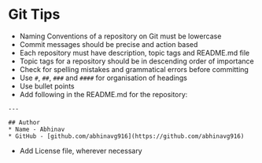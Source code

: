# Git Tips
* Naming Conventions of a repository on Git must be lowercase
* Commit messages should be precise and action based
* Each repository must have description, topic tags and README.md file
* Topic tags for a repository should be in descending order of importance
* Check for spelling mistakes and grammatical errors before committing
* Use `#`, `##`, `###` and `####` for organisation of headings
* Use bullet points
* Add following in the README.md for the repository:
```
---

## Author
* Name - Abhinav
* GitHub - [github.com/abhinavg916](https://github.com/abhinavg916)
```
* Add License file, wherever necessary
